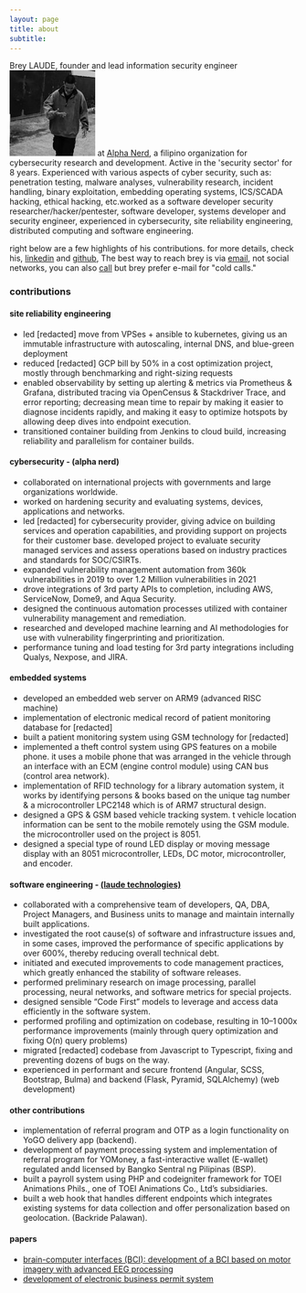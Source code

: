 ```yaml
---
layout: page
title: about
subtitle: 
---
```


Brey LAUDE, founder and lead information security engineer ![brey laude](assets/img/avatar.jpg) at [Alpha Nerd](https://alpha-nerd.com), a filipino organization for cybersecurity research and development. Active in the 'security sector' for 8 years. Experienced with various aspects of cyber security, such as: penetration testing, malware analyses, vulnerability research, incident handling, binary exploitation, embedding operating systems, ICS/SCADA hacking, ethical hacking, etc.worked as a software developer security researcher/hacker/pentester, software developer, systems developer and security engineer, experienced in cybersecurity, site reliability engineering, distributed computing and software engineering.

right below are a few highlights of his contributions. for more details, check his, [linkedin](https://www.linkedin.com/in/blaude/) and [github](https://github.com/breylaude/), The best way to reach brey is via [email](mailto:laude822@gmail.com), not social networks, you can also [call](tel:+639365671353) but brey prefer e-mail for "cold calls."

### contributions

#### site reliability engineering

- led [redacted] move from VPSes + ansible to kubernetes, giving us an immutable infrastructure with autoscaling, internal DNS, and blue-green deployment
- reduced [redacted] GCP bill by 50% in a cost optimization project, mostly through benchmarking and right-sizing requests
- enabled observability by setting up alerting & metrics via Prometheus & Grafana, distributed tracing via OpenCensus & Stackdriver Trace, and error reporting; decreasing mean time to repair by making it easier to diagnose incidents rapidly, and making it easy to optimize hotspots by allowing deep dives into endpoint execution.
- transitioned container building from Jenkins to cloud build, increasing reliability and parallelism for container builds.

#### cybersecurity - (alpha nerd)

- collaborated on international projects with governments and large organizations worldwide.
- worked on hardening security and evaluating systems, devices, applications and networks.
- led [redacted] for cybersecurity provider, giving advice on building services and operation capabilities, and providing support on projects for their customer base. developed project to evaluate security managed services and assess operations based on industry practices and standards for SOC/CSIRTs.
- expanded vulnerability management automation from 360k vulnerabilities in 2019 to over 1.2 Million vulnerabilities in 2021
- drove integrations of 3rd party APIs to completion, including AWS, ServiceNow, Dome9, and Aqua Security.
- designed the continuous automation processes utilized with container vulnerability management and remediation.
- researched and developed machine learning and AI methodologies for use with vulnerability fingerprinting and prioritization.
- performance tuning and load testing for 3rd party integrations including Qualys, Nexpose, and JIRA.

#### embedded systems

- developed an embedded web server on ARM9 (advanced RISC machine)
- implementation of electronic medical record of patient monitoring database for [redacted]
- built a patient monitoring system using GSM technology for [redacted]
- implemented a theft control system using GPS features on a mobile phone. it uses a mobile phone that was arranged in the vehicle through an interface with an ECM (engine control module) using CAN bus (control area network).
- implementation of RFID technology for a library automation system, it works by identifying persons & books based on the unique tag number & a microcontroller LPC2148 which is of ARM7 structural design.
- designed a GPS & GSM based vehicle tracking system. t vehicle location information can be sent to the mobile remotely using the GSM module. the microcontroller used on the project is 8051.
- designed a special type of round LED display or moving message display with an 8051 microcontroller, LEDs, DC motor, microcontroller, and encoder.

#### software engineering - [(laude technologies)](https://laudetechnologies.com)

- collaborated with a comprehensive team of developers, QA, DBA, Project Managers, and Business units to manage and maintain internally built applications.
- investigated the root cause(s) of software and infrastructure issues and, in some cases, improved the performance of specific applications by over 600%, thereby reducing overall technical debt.
- initiated and executed improvements to code management practices, which greatly enhanced the stability of software releases.
- performed preliminary research on image processing, parallel processing, neural networks, and software metrics for special projects.
- designed sensible “Code First” models to leverage and access data efficiently in the software system.
- performed profiling and optimization on codebase, resulting in 10–1 000x performance improvements (mainly through query optimization and fixing O(n) query problems)
- migrated [redacted] codebase from Javascript to Typescript, fixing and preventing dozens of bugs on the way.
- experienced in performant and secure frontend (Angular, SCSS, Bootstrap, Bulma) and backend (Flask, Pyramid, SQLAlchemy) (web development)

#### other contributions

- implementation of referral program and OTP as a login functionality on YoGO delivery app (backend).
- development of payment processing system and implementation of referral program for YOMoney, a fast-interactive wallet (E-wallet) regulated andd licensed by Bangko Sentral ng Pilipinas (BSP).
- built a payroll system using PHP and codeigniter framework for TOEI Animations Phils., one of TOEI Animations Co., Ltd’s subsidiaries.
- built a web hook that handles different endpoints which integrates existing systems for data collection and offer personalization based on geolocation. (Backride Palawan).

#### papers
- [brain-computer interfaces (BCI): development of a BCI based on motor imagery with advanced EEG processing](https://www.researchgate.net/publication/352357622_Brain-Computer_Interfaces_BCI_Development_of_a_BCI_based_on_Motor_Imagery_with_Advanced_EEG_Processing)
- [development of electronic business permit system](https://www.researchgate.net/publication/362359773_Development_of_Electronic_Business_Permit_System)

